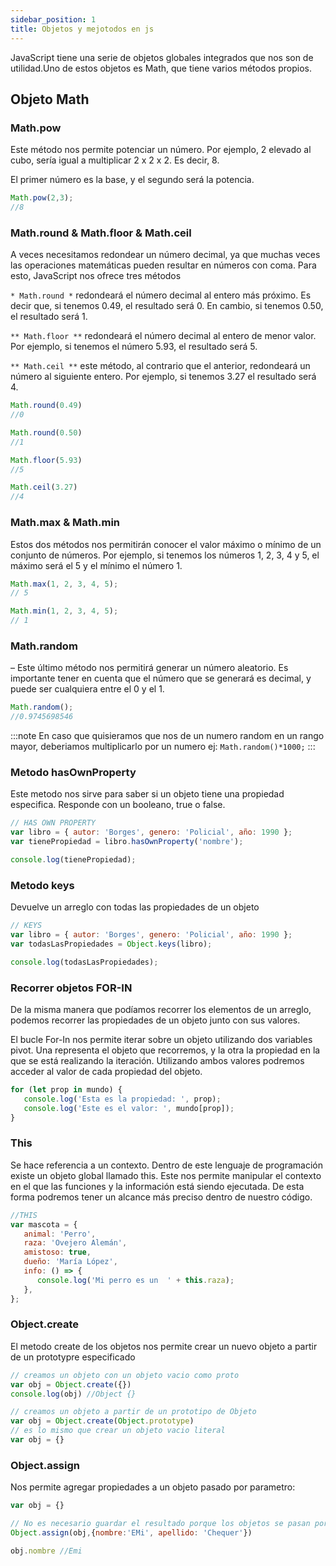 ```yaml
---
sidebar_position: 1
title: Objetos y mejotodos en js
---
```

JavaScript tiene una serie de objetos globales integrados que nos son de utilidad.Uno de estos objetos es Math, que tiene varios métodos propios.

## Objeto Math

### Math.pow
Este método nos permite potenciar un número. Por ejemplo, 2 elevado al cubo, sería igual a multiplicar 2 x 2 x 2. Es decir, 8.

El primer número es la base, y el segundo será la potencia.

```js
Math.pow(2,3);
//8
```

### Math.round & Math.floor & Math.ceil
A veces necesitamos redondear un número decimal, ya que muchas veces las operaciones matemáticas pueden resultar en números con coma. Para esto, JavaScript nos ofrece tres métodos

`* Math.round *` redondeará el número decimal al entero más próximo. Es decir que, si tenemos 0.49, el resultado será 0. En cambio, si tenemos 0.50, el resultado será 1.


`** Math.floor **` redondeará el número decimal al entero de menor valor. Por ejemplo, si tenemos el número 5.93, el resultado será 5.


`** Math.ceil **` este método, al contrario que el anterior, redondeará un número al siguiente entero. Por ejemplo, si tenemos 3.27 el resultado será 4.

```js
Math.round(0.49)
//0

Math.round(0.50)
//1

Math.floor(5.93)
//5

Math.ceil(3.27)
//4
```
### Math.max & Math.min
Estos dos métodos nos permitirán conocer el valor máximo o mínimo de un conjunto de números. Por ejemplo, si tenemos los números 1, 2, 3, 4 y 5, el máximo será el 5 y el mínimo el número 1.


```js
Math.max(1, 2, 3, 4, 5);
// 5

Math.min(1, 2, 3, 4, 5);
// 1
```

### Math.random
–
Este último método nos permitirá generar un número aleatorio. Es importante tener en cuenta que el número que se generará es decimal, y puede ser cualquiera entre el 0 y el 1.

```js
Math.random();
//0.9745698546
```

:::note
En caso que quisieramos que nos de un numero random en un rango mayor, deberiamos multiplicarlo por un numero
ej: `Math.random()*1000;`
:::


### Metodo hasOwnProperty
Este metodo nos sirve para saber si un objeto tiene una propiedad especifica. Responde con un booleano, true o false.
```js
// HAS OWN PROPERTY
var libro = { autor: 'Borges', genero: 'Policial', año: 1990 };
var tienePropiedad = libro.hasOwnProperty('nombre');

console.log(tienePropiedad);
```

### Metodo keys
Devuelve un arreglo con todas las propiedades de un objeto
```js
// KEYS
var libro = { autor: 'Borges', genero: 'Policial', año: 1990 };
var todasLasPropiedades = Object.keys(libro);

console.log(todasLasPropiedades);
```

### Recorrer objetos FOR-IN
De la misma manera que podíamos recorrer los elementos de un arreglo, podemos recorrer las propiedades de un objeto junto con sus valores.

El bucle For-In nos permite iterar sobre un objeto utilizando dos variables pivot. Una representa el objeto que recorremos, y la otra la propiedad en la que se está realizando la iteración. Utilizando ambos valores podremos acceder al valor de cada propiedad del objeto.

```js
for (let prop in mundo) {
   console.log('Esta es la propiedad: ', prop);
   console.log('Este es el valor: ', mundo[prop]);
}
```


### This
Se hace referencia a un contexto. Dentro de este lenguaje de programación existe un objeto global llamado this. Este nos permite manipular el contexto en el que las funciones y la información está siendo ejecutada. De esta forma podremos tener un alcance más preciso dentro de nuestro código.
```js
//THIS
var mascota = {
   animal: 'Perro',
   raza: 'Ovejero Alemán',
   amistoso: true,
   dueño: 'María López',
   info: () => {
      console.log('Mi perro es un  ' + this.raza);
   },
};
```

### Object.create
El metodo create de los objetos nos permite crear un nuevo objeto a partir de un prototypre especificado 
```js
// creamos un objeto con un objeto vacio como proto
var obj = Object.create({})
console.log(obj) //Object {}

// creamos un objeto a partir de un prototipo de Objeto
var obj = Object.create(Object.prototype)
// es lo mismo que crear un objeto vacio literal
var obj = {}
```

### Object.assign
Nos permite agregar propiedades a un objeto pasado por parametro:
```js
var obj = {}

// No es necesario guardar el resultado porque los objetos se pasan por referencia
Object.assign(obj,{nombre:'EMi', apellido: 'Chequer'})

obj.nombre //Emi
```


